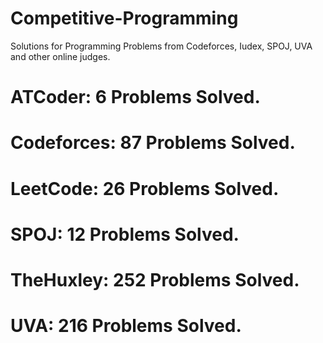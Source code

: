 # Competitive-Programming
Solutions for Programming Problems from Codeforces, Iudex, SPOJ, UVA and other online judges.

# ATCoder: 6 Problems Solved.
# Codeforces: 87 Problems Solved.
# LeetCode: 26 Problems Solved.
# SPOJ: 12 Problems Solved.
# TheHuxley: 252 Problems Solved.
# UVA: 216 Problems Solved.
